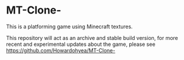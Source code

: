 # MT-Clone-
This is a platforming game using Minecraft textures.

This repository will act as an archive and stable build version, for more recent and experimental updates about the game, please see https://github.com/Howardohyea/MT-Clone-
